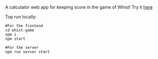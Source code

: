 A calculator web app for keeping score in the game of Whist! 
Try it [here]( https://whist-game-web-service.onrender.com)

Top run locally:
```
#For the frontend
cd whist-game
npm i
npm start

#For the server
npm run server start
```
